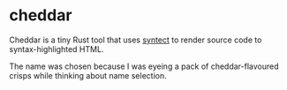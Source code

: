 cheddar
=======

Cheddar is a tiny Rust tool that uses [syntect][] to render source code to
syntax-highlighted HTML.

The name was chosen because I was eyeing a pack of cheddar-flavoured crisps
while thinking about name selection.

[syntect]: https://github.com/trishume/syntect
